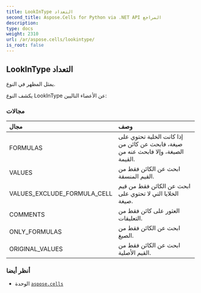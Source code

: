```yaml
---
title: LookInType التعداد
second_title: Aspose.Cells for Python via .NET API المراجع
description:
type: docs
weight: 2310
url: /ar/aspose.cells/lookintype/
is_root: false
---
```

##  LookInType التعداد
يمثل المظهر في النوع.



يكشف النوع LookInType عن الأعضاء التاليين:

###  مجالات
| مجال| وصف|
| :- | :- |
| FORMULAS | إذا كانت الخلية تحتوي على صيغة، فابحث عن كائن من الصيغة، وإلا فابحث عنه من القيمة.|
| VALUES | ابحث عن الكائن فقط من القيم المنسقة.|
| VALUES_EXCLUDE_FORMULA_CELL | ابحث عن الكائن فقط من قيم الخلايا التي لا تحتوي على صيغة.|
| COMMENTS | العثور على كائن فقط من التعليقات.|
| ONLY_FORMULAS | ابحث عن الكائن فقط من الصيغ.|
| ORIGINAL_VALUES | ابحث عن الكائن فقط من القيم الأصلية.|



###  أنظر أيضا
* الوحدة [`aspose.cells`](..)
